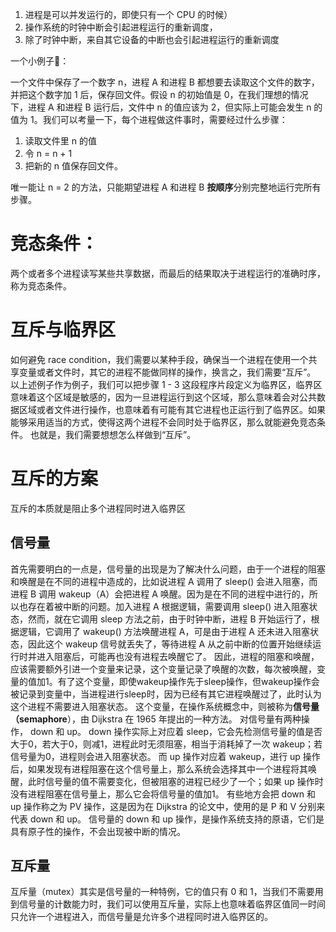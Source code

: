 1. 进程是可以并发运行的，即使只有一个 CPU 的时候）
2. 操作系统的时钟中断会引起进程运行的重新调度，
3. 除了时钟中断，来自其它设备的中断也会引起进程运行的重新调度

一个小例子🌰：

一个文件中保存了一个数字 n，进程 A 和进程 B 都想要去读取这个文件的数字，并把这个数字加 1 后，保存回文件。假设 n 的初始值是 0，在我们理想的情况下，进程 A 和进程 B 运行后，文件中 n 的值应该为 2，但实际上可能会发生 n 的值为 1。我们可以考量一下，每个进程做这件事时，需要经过什么步骤：

1. 读取文件里 n 的值
2. 令 n = n + 1
3. 把新的 n 值保存回文件。

唯一能让 n = 2 的方法，只能期望进程 A 和进程 B **按顺序**分别完整地运行完所有步骤。

# 竞态条件：

两个或者多个进程读写某些共享数据，而最后的结果取决于进程运行的准确时序，称为竞态条件。

# 互斥与临界区

如何避免 race condition，我们需要以某种手段，确保当一个进程在使用一个共享变量或者文件时，其它的进程不能做同样的操作，换言之，我们需要“互斥”。
以上述例子作为例子，我们可以把步骤 1 - 3 这段程序片段定义为临界区，临界区意味着这个区域是敏感的，因为一旦进程运行到这个区域，那么意味着会对公共数据区域或者文件进行操作，也意味着有可能有其它进程也正运行到了临界区。如果能够采用适当的方式，使得这两个进程不会同时处于临界区，那么就能避免竞态条件。
也就是，我们需要想想怎么样做到“互斥”。

# 互斥的方案

互斥的本质就是阻止多个进程同时进入临界区

## 信号量

首先需要明白的一点是，信号量的出现是为了解决什么问题，由于一个进程的阻塞和唤醒是在不同的进程中造成的，比如说进程 A 调用了 sleep() 会进入阻塞，而进程 B 调用 wakeup（A）会把进程 A 唤醒。因为是在不同的进程中进行的，所以也存在着被中断的问题。加入进程 A 根据逻辑，需要调用 sleep() 进入阻塞状态，然而，就在它调用 sleep 方法之前，由于时钟中断，进程 B 开始运行了，根据逻辑，它调用了 wakeup() 方法唤醒进程 A，可是由于进程 A 还未进入阻塞状态，因此这个 wakeup 信号就丢失了，等待进程 A 从之前中断的位置开始继续运行时并进入阻塞后，可能再也没有进程去唤醒它了。
因此，进程的阻塞和唤醒，应该需要额外引进一个变量来记录，这个变量记录了唤醒的次数，每次被唤醒，变量的值加1。有了这个变量，即使wakeup操作先于sleep操作，但wakeup操作会被记录到变量中，当进程进行sleep时，因为已经有其它进程唤醒过了，此时认为这个进程不需要进入阻塞状态。
这个变量，在操作系统概念中，则被称为**信号量（semaphore**），由 Dijkstra 在 1965 年提出的一种方法。
对信号量有两种操作， down 和 up。
down 操作实际上对应着 sleep，它会先检测信号量的值是否大于0，若大于0，则减1，进程此时无须阻塞，相当于消耗掉了一次 wakeup；若信号量为0，进程则会进入阻塞状态。
而 up 操作对应着 wakeup，进行 up 操作后，如果发现有进程阻塞在这个信号量上，那么系统会选择其中一个进程将其唤醒，此时信号量的值不需要变化，但被阻塞的进程已经少了一个；如果 up 操作时没有进程阻塞在信号量上，那么它会将信号量的值加1。
有些地方会把 down 和 up 操作称之为 PV 操作，这是因为在 Dijkstra 的论文中，使用的是 P 和 V 分别来代表 down 和 up。
信号量的 down 和 up 操作，是操作系统支持的原语，它们是具有原子性的操作，不会出现被中断的情况。

## 互斥量

互斥量（mutex）其实是信号量的一种特例，它的值只有 0 和 1，当我们不需要用到信号量的计数能力时，我们可以使用互斥量，实际上也意味着临界区值同一时间只允许一个进程进入，而信号量是允许多个进程同时进入临界区的。


